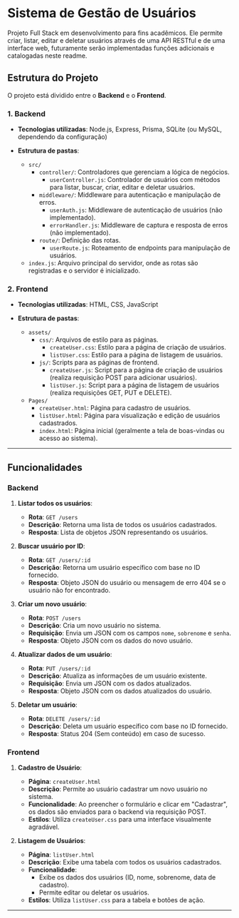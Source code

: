 # Sistema de Gestão de Usuários

Projeto Full Stack em desenvolvimento para fins acadêmicos. Ele permite criar, listar, editar e deletar usuários através de uma API RESTful e de uma interface web, futuramente serão implementadas funções adicionais e catalogadas neste readme.

## Estrutura do Projeto

O projeto está dividido entre o **Backend** e o **Frontend**.

### 1. Backend

- **Tecnologias utilizadas**: Node.js, Express, Prisma, SQLite (ou MySQL, dependendo da configuração)
  
- **Estrutura de pastas**:
  - `src/`
    - `controller/`: Controladores que gerenciam a lógica de negócios.
      - `userController.js`: Controlador de usuários com métodos para listar, buscar, criar, editar e deletar usuários.
    - `middleware/`: Middleware para autenticação e manipulação de erros.
      - `userAuth.js`: Middleware de autenticação de usuários (não implementado).
      - `errorHandler.js`: Middleware de captura e resposta de erros (não implementado).
    - `route/`: Definição das rotas.
      - `userRoute.js`: Roteamento de endpoints para manipulação de usuários.
  - `index.js`: Arquivo principal do servidor, onde as rotas são registradas e o servidor é inicializado.

### 2. Frontend

- **Tecnologias utilizadas**: HTML, CSS, JavaScript
  
- **Estrutura de pastas**:
  - `assets/`
    - `css/`: Arquivos de estilo para as páginas.
      - `createUser.css`: Estilo para a página de criação de usuários.
      - `listUser.css`: Estilo para a página de listagem de usuários.
    - `js/`: Scripts para as páginas de frontend.
      - `createUser.js`: Script para a página de criação de usuários (realiza requisição POST para adicionar usuários).
      - `listUser.js`: Script para a página de listagem de usuários (realiza requisições GET, PUT e DELETE).
  - `Pages/`
    - `createUser.html`: Página para cadastro de usuários.
    - `listUser.html`: Página para visualização e edição de usuários cadastrados.
    - `index.html`: Página inicial (geralmente a tela de boas-vindas ou acesso ao sistema).

---

## Funcionalidades

### Backend

1. **Listar todos os usuários**:
   - **Rota**: `GET /users`
   - **Descrição**: Retorna uma lista de todos os usuários cadastrados.
   - **Resposta**: Lista de objetos JSON representando os usuários.

2. **Buscar usuário por ID**:
   - **Rota**: `GET /users/:id`
   - **Descrição**: Retorna um usuário específico com base no ID fornecido.
   - **Resposta**: Objeto JSON do usuário ou mensagem de erro 404 se o usuário não for encontrado.

3. **Criar um novo usuário**:
   - **Rota**: `POST /users`
   - **Descrição**: Cria um novo usuário no sistema.
   - **Requisição**: Envia um JSON com os campos `nome`, `sobrenome` e `senha`.
   - **Resposta**: Objeto JSON com os dados do novo usuário.

4. **Atualizar dados de um usuário**:
   - **Rota**: `PUT /users/:id`
   - **Descrição**: Atualiza as informações de um usuário existente.
   - **Requisição**: Envia um JSON com os dados atualizados.
   - **Resposta**: Objeto JSON com os dados atualizados do usuário.

5. **Deletar um usuário**:
   - **Rota**: `DELETE /users/:id`
   - **Descrição**: Deleta um usuário específico com base no ID fornecido.
   - **Resposta**: Status 204 (Sem conteúdo) em caso de sucesso.

### Frontend

1. **Cadastro de Usuário**:
   - **Página**: `createUser.html`
   - **Descrição**: Permite ao usuário cadastrar um novo usuário no sistema.
   - **Funcionalidade**: Ao preencher o formulário e clicar em "Cadastrar", os dados são enviados para o backend via requisição POST.
   - **Estilos**: Utiliza `createUser.css` para uma interface visualmente agradável.

2. **Listagem de Usuários**:
   - **Página**: `listUser.html`
   - **Descrição**: Exibe uma tabela com todos os usuários cadastrados.
   - **Funcionalidade**: 
     - Exibe os dados dos usuários (ID, nome, sobrenome, data de cadastro).
     - Permite editar ou deletar os usuários.
   - **Estilos**: Utiliza `listUser.css` para a tabela e botões de ação.

---
